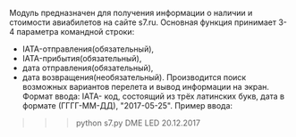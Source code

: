 Модуль предназначен для получения информации о наличии и стоимости
авиабилетов на сайте s7.ru. Основная функция принимает 3-4 параметра
командной строки:
- IATA-отправления(обязательный),
- IATA-прибытия(обязательный),
- дата отправления(обязательный),
- дата возвращения(необязательный).
Производится поиск возможных вариантов перелета и вывод информации на экран.
Формат ввода:
IATA- код, состоящий из трёх латинских букв, дата в формате (ГГГГ-ММ-ДД),
"2017-05-25".
Пример ввода:
>>> python s7.py DME LED 20.12.2017
